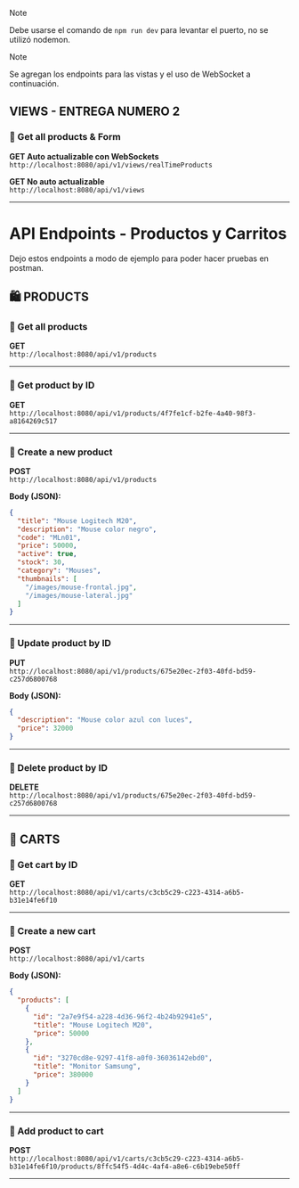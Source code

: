> [!NOTE]
> Debe usarse el comando de `npm run dev` para levantar el puerto, no se utilizó nodemon.

> [!NOTE]
> Se agregan los endpoints para las vistas y el uso de WebSocket a continuación.

## VIEWS - ENTREGA NUMERO 2

### 🔹 Get all products & Form

**GET Auto actualizable con WebSockets**  
`http://localhost:8080/api/v1/views/realTimeProducts`

**GET No auto actualizable**  
`http://localhost:8080/api/v1/views`

---

# API Endpoints - Productos y Carritos
Dejo estos endpoints a modo de ejemplo para poder hacer pruebas en postman.

## 🛍️ PRODUCTS

### 🔹 Get all products
**GET**  
`http://localhost:8080/api/v1/products`

---

### 🔹 Get product by ID
**GET**  
`http://localhost:8080/api/v1/products/4f7fe1cf-b2fe-4a40-98f3-a8164269c517`

---

### 🔹 Create a new product
**POST**  
`http://localhost:8080/api/v1/products`

**Body (JSON):**
```json
{
  "title": "Mouse Logitech M20",
  "description": "Mouse color negro",
  "code": "MLn01",
  "price": 50000,
  "active": true,
  "stock": 30,
  "category": "Mouses",
  "thumbnails": [
    "/images/mouse-frontal.jpg",
    "/images/mouse-lateral.jpg"
  ]
}
```

---

### 🔹 Update product by ID
**PUT**  
`http://localhost:8080/api/v1/products/675e20ec-2f03-40fd-bd59-c257d6800768`

**Body (JSON):**
```json
{
  "description": "Mouse color azul con luces",
  "price": 32000
}
```

---

### 🔹 Delete product by ID
**DELETE**  
`http://localhost:8080/api/v1/products/675e20ec-2f03-40fd-bd59-c257d6800768`

---

## 🛒 CARTS

### 🔹 Get cart by ID
**GET**  
`http://localhost:8080/api/v1/carts/c3cb5c29-c223-4314-a6b5-b31e14fe6f10`

---

### 🔹 Create a new cart
**POST**  
`http://localhost:8080/api/v1/carts`

**Body (JSON):**
```json
{
  "products": [
    {
      "id": "2a7e9f54-a228-4d36-96f2-4b24b92941e5",
      "title": "Mouse Logitech M20",
      "price": 50000
    },
    {
      "id": "3270cd8e-9297-41f8-a0f0-36036142ebd0",
      "title": "Monitor Samsung",
      "price": 380000
    }
  ]
}
```

---

### 🔹 Add product to cart
**POST**  
`http://localhost:8080/api/v1/carts/c3cb5c29-c223-4314-a6b5-b31e14fe6f10/products/8ffc54f5-4d4c-4af4-a8e6-c6b19ebe50ff`

---
